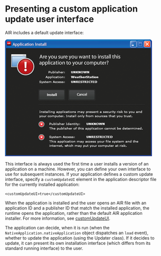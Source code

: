 # Presenting a custom application update user interface

AIR includes a default update interface:

![](../img/InstallationSecurityWarning_popup.png)

This interface is always used the first time a user installs a version of an
application on a machine. However, you can define your own interface to use for
subsequent instances. If your application defines a custom update interface,
specify a `customUpdateUI` element in the application descriptor file for the
currently installed application:

    <customUpdateUI>true</customUpdateUI>

When the application is installed and the user opens an AIR file with an
application ID and a publisher ID that match the installed application, the
runtime opens the application, rather than the default AIR application
installer. For more information, see
[customUpdateUI](WSfffb011ac560372f2fea1812938a6e463-7fdf.html).

The application can decide, when it is run (when the
`NativeApplication.nativeApplication` object dispatches an `load` event),
whether to update the application (using the Updater class). If it decides to
update, it can present its own installation interface (which differs from its
standard running interface) to the user.
